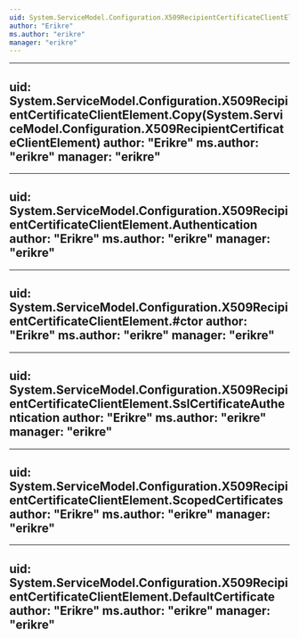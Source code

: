 ```yaml
---
uid: System.ServiceModel.Configuration.X509RecipientCertificateClientElement
author: "Erikre"
ms.author: "erikre"
manager: "erikre"
---
```


---
uid: System.ServiceModel.Configuration.X509RecipientCertificateClientElement.Copy(System.ServiceModel.Configuration.X509RecipientCertificateClientElement)
author: "Erikre"
ms.author: "erikre"
manager: "erikre"
---

---
uid: System.ServiceModel.Configuration.X509RecipientCertificateClientElement.Authentication
author: "Erikre"
ms.author: "erikre"
manager: "erikre"
---

---
uid: System.ServiceModel.Configuration.X509RecipientCertificateClientElement.#ctor
author: "Erikre"
ms.author: "erikre"
manager: "erikre"
---

---
uid: System.ServiceModel.Configuration.X509RecipientCertificateClientElement.SslCertificateAuthentication
author: "Erikre"
ms.author: "erikre"
manager: "erikre"
---

---
uid: System.ServiceModel.Configuration.X509RecipientCertificateClientElement.ScopedCertificates
author: "Erikre"
ms.author: "erikre"
manager: "erikre"
---

---
uid: System.ServiceModel.Configuration.X509RecipientCertificateClientElement.DefaultCertificate
author: "Erikre"
ms.author: "erikre"
manager: "erikre"
---
